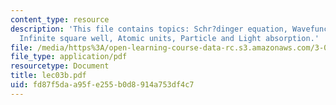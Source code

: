 ```yaml
---
content_type: resource
description: 'This file contains topics: Schr?dinger equation, Wavefunctions, Normalization,
  Infinite square well, Atomic units, Particle and Light absorption.'
file: /media/https%3A/open-learning-course-data-rc.s3.amazonaws.com/3-012-fundamentals-of-materials-science-fall-2005/fd87f5daa95fe255b0d8914a753df4c7_lec03b.pdf
file_type: application/pdf
resourcetype: Document
title: lec03b.pdf
uid: fd87f5da-a95f-e255-b0d8-914a753df4c7
---
```

